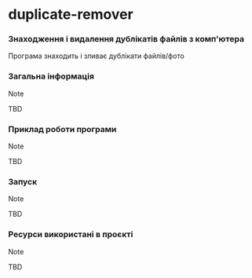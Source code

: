 # duplicate-remover
### Знаходження і видалення дублікатів файлів з комп'ютера

Програма знаходить і зливає дублікати файлів/фото

### Загальна інформація
> [!NOTE]
> TBD

### Приклад роботи програми
> [!NOTE]
> TBD

### Запуск 
> [!NOTE]
> TBD

### Ресурси використані в проєкті
> [!NOTE]
> TBD
